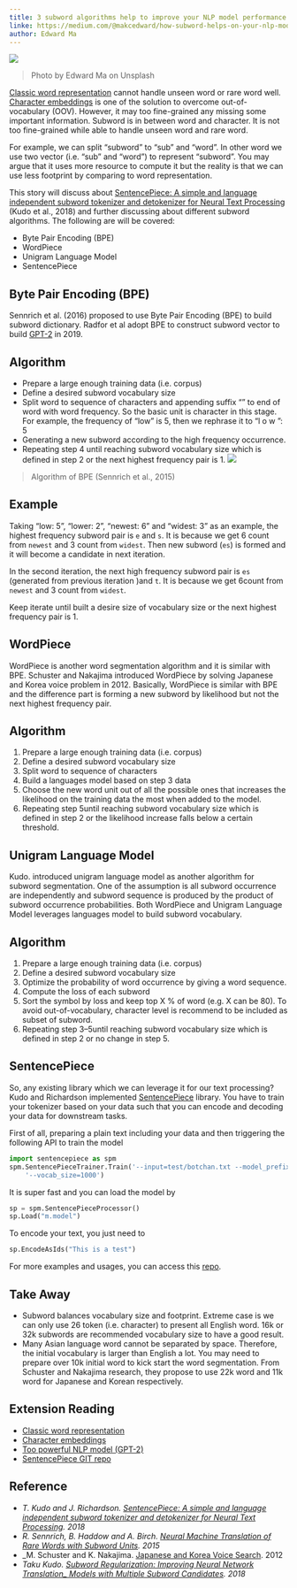 ```yaml
---
title: 3 subword algorithms help to improve your NLP model performance
linke: https://medium.com/@makcedward/how-subword-helps-on-your-nlp-model-83dd1b836f46
author: Edward Ma
---
```


![](https://miro.medium.com/max/1400/0*OzrGnF_f8bj3nqAf)
> Photo by Edward Ma on Unsplash

[Classic word representation](https://towardsdatascience.com/3-silver-bullets-of-word-embedding-in-nlp-10fa8f50cc5a)
cannot handle unseen word or rare word well. [Character embeddings](https://towardsdatascience.com/besides-word-embedding-why-you-need-to-know-character-embedding-6096a34a3b10)
is one of the solution to overcome out-of-vocabulary (OOV). However, it may
too fine-grained any missing some important information. Subword is in between
word and character. It is not too fine-grained while able to handle unseen
word and rare word.

For example, we can split “subword” to “sub” and “word”. In other word we
use two vector (i.e. “sub” and “word”) to represent “subword”. You may argue
that it uses more resource to compute it but the reality is that we can
use less footprint by comparing to word representation.

This story will discuss about [SentencePiece: A simple and language independent
subword tokenizer and detokenizer for Neural Text Processing](https://arxiv.org/pdf/1808.06226.pdf)
(Kudo et al., 2018) and further discussing about different subword algorithms.
The following are will be covered:

- Byte Pair Encoding (BPE)
- WordPiece
- Unigram Language Model
- SentencePiece

## Byte Pair Encoding (BPE)

Sennrich et al. (2016) proposed to use Byte Pair Encoding (BPE) to build
subword dictionary. Radfor et al adopt BPE to construct subword vector to
build [GPT-2](https://towardsdatascience.com/too-powerful-nlp-model-generative-pre-training-2-4cc6afb6655)
in 2019.

## Algorithm

- Prepare a large enough training data (i.e. corpus)
- Define a desired subword vocabulary size
- Split word to sequence of characters and appending suffix “</w>” to end
of word with word frequency. So the basic unit is character in this stage.
For example, the frequency of “low” is 5, then we rephrase it to “l o w </w>”: 5
- Generating a new subword according to the high frequency occurrence.
- Repeating step 4 until reaching subword vocabulary size which is defined
in step 2 or the next highest frequency pair is 1.
![](https://miro.medium.com/max/970/1*_bpIUb6YZr6DOMLAeSU2WA.png)
> Algorithm of BPE (Sennrich et al., 2015)

## Example

Taking “low: 5”, “lower: 2”, “newest: 6” and “widest: 3” as an example,
the highest frequency subword pair is `e` and `s`. It is because we get 6
count from `newest` and 3 count from `widest`. Then new subword (`es`) is
formed and it will become a candidate in next iteration.

In the second iteration, the next high frequency subword pair is `es` (generated
from previous iteration )and `t`. It is because we get 6count from `newest`
and 3 count from `widest`.

Keep iterate until built a desire size of vocabulary size or the next highest
frequency pair is 1.

## WordPiece

WordPiece is another word segmentation algorithm and it is similar with BPE.
Schuster and Nakajima introduced WordPiece by solving Japanese and Korea
voice problem in 2012. Basically, WordPiece is similar with BPE and the
difference part is forming a new subword by likelihood but not the next
highest frequency pair.

## Algorithm

1. Prepare a large enough training data (i.e. corpus)
2. Define a desired subword vocabulary size
3. Split word to sequence of characters
4. Build a languages model based on step 3 data
5. Choose the new word unit out of all the possible ones that increases the
likelihood on the training data the most when added to the model.
6. Repeating step 5until reaching subword vocabulary size which is defined
in step 2 or the likelihood increase falls below a certain threshold.

## Unigram Language Model

Kudo. introduced unigram language model as another algorithm for subword
segmentation. One of the assumption is all subword occurrence are independently
and subword sequence is produced by the product of subword occurrence probabilities.
Both WordPiece and Unigram Language Model leverages languages model to build
subword vocabulary.

## Algorithm

1. Prepare a large enough training data (i.e. corpus)
2. Define a desired subword vocabulary size
3. Optimize the probability of word occurrence by giving a word sequence.
4. Compute the loss of each subword
5. Sort the symbol by loss and keep top X % of word (e.g. X can be 80).
To avoid out-of-vocabulary, character level is recommend to be included as
subset of subword.
6. Repeating step 3–5until reaching subword vocabulary size which is defined
in step 2 or no change in step 5.

## SentencePiece

So, any existing library which we can leverage it for our text processing?
Kudo and Richardson implemented [SentencePiece](https://github.com/google/sentencepiece)
library. You have to train your tokenizer based on your data such that you
can encode and decoding your data for downstream tasks.

First of all, preparing a plain text including your data and then triggering
the following API to train the model

```python
import sentencepiece as spm
spm.SentencePieceTrainer.Train('--input=test/botchan.txt --model_prefix=m' \
    '--vocab_size=1000')
```

It is super fast and you can load the model by

```python
sp = spm.SentencePieceProcessor()
sp.Load("m.model")
```

To encode your text, you just need to

```python
sp.EncodeAsIds("This is a test")
```

For more examples and usages, you can access this [repo](https://github.com/google/sentencepiece/blob/master/python/README.md).

## Take Away

- Subword balances vocabulary size and footprint. Extreme case is we can
only use 26 token (i.e. character) to present all English word. 16k or 32k
subwords are recommended vocabulary size to have a good result.
- Many Asian language word cannot be separated by space. Therefore, the initial
vocabulary is larger than English a lot. You may need to prepare over 10k
initial word to kick start the word segmentation. From Schuster and Nakajima
research, they propose to use 22k word and 11k word for Japanese and Korean
respectively.

## Extension Reading

- [Classic word representation](https://towardsdatascience.com/3-silver-bullets-of-word-embedding-in-nlp-10fa8f50cc5a)
- [Character embeddings](https://towardsdatascience.com/besides-word-embedding-why-you-need-to-know-character-embedding-6096a34a3b10)
- [Too powerful NLP model (GPT-2)](https://towardsdatascience.com/too-powerful-nlp-model-generative-pre-training-2-4cc6afb6655)
- [SentencePiece GIT repo](https://github.com/google/sentencepiece)

## Reference

- _T. Kudo and J. Richardson. [SentencePiece: A simple and language independent
subword tokenizer and detokenizer for Neural Text Processing](https://arxiv.org/pdf/1808.06226.pdf). 2018_
- _R. Sennrich, B. Haddow and A. Birch. [Neural Machine Translation of Rare
Words with Subword Units](http://aclweb.org/anthology/P16-1162). 2015_
- _M. Schuster and K. Nakajima. [Japanese and Korea Voice Search](https://storage.googleapis.com/pub-tools-public-publication-data/pdf/37842.pdf). 2012
- _Taku Kudo. [Subword Regularization: Improving Neural Network Translation_
Models with Multiple Subword Candidates](https://arxiv.org/pdf/1804.10959.pdf). 2018_
